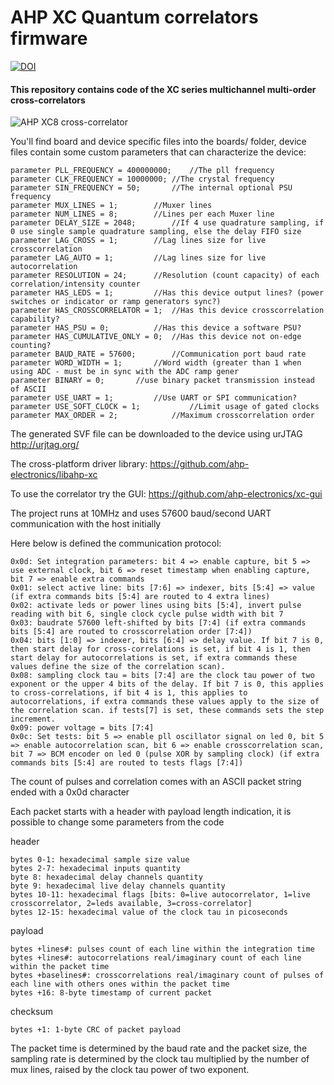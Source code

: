 # AHP XC Quantum correlators firmware 

[![DOI](https://zenodo.org/badge/DOI/10.5281/zenodo.7211818.svg)](https://doi.org/10.5281/zenodo.7211818)

#### This repository contains code of the XC series multichannel multi-order cross-correlators

![AHP XC8 cross-correlator](https://github.com/ahp-electronics/pictures/blob/master/XC32_small.png "XC32")


You'll find board and device specific files into the boards/ folder, device files contain some custom parameters that can characterize the device:

```
parameter PLL_FREQUENCY = 400000000;	//The pll frequency
parameter CLK_FREQUENCY = 10000000;	//The crystal frequency
parameter SIN_FREQUENCY = 50;		//The internal optional PSU frequency
parameter MUX_LINES = 1;		//Muxer lines
parameter NUM_LINES = 8;		//Lines per each Muxer line
parameter DELAY_SIZE = 2048;		//If 4 use quadrature sampling, if 0 use single sample quadrature sampling, else the delay FIFO size
parameter LAG_CROSS = 1;		//Lag lines size for live crosscorrelation
parameter LAG_AUTO = 1;			//Lag lines size for live autocorrelation
parameter RESOLUTION = 24;		//Resolution (count capacity) of each correlation/intensity counter
parameter HAS_LEDS = 1;			//Has this device output lines? (power switches or indicator or ramp generators sync?)
parameter HAS_CROSSCORRELATOR = 1;	//Has this device crosscorrelation capability?
parameter HAS_PSU = 0;			//Has this device a software PSU?
parameter HAS_CUMULATIVE_ONLY = 0;	//Has this device not on-edge counting?
parameter BAUD_RATE = 57600;		//Communication port baud rate
parameter WORD_WIDTH = 1;		//Word width (greater than 1 when using ADC - must be in sync with the ADC ramp gener
parameter BINARY = 0;		//use binary packet transmission instead of ASCII
parameter USE_UART = 1;			//Use UART or SPI communication?
parameter USE_SOFT_CLOCK = 1;			//Limit usage of gated clocks
parameter MAX_ORDER = 2;			//Maximum crosscorrelation order
```


The generated SVF file can be downloaded to the device using urJTAG http://urjtag.org/

The cross-platform driver library: https://github.com/ahp-electronics/libahp-xc

To use the correlator try the GUI: https://github.com/ahp-electronics/xc-gui

The project runs at 10MHz and uses 57600 baud/second UART communication with the host initially

Here below is defined the communication protocol:

    0x0d: Set integration parameters: bit 4 => enable capture, bit 5 => use external clock, bit 6 => reset timestamp when enabling capture, bit 7 => enable extra commands
    0x01: select active line: bits [7:6] => indexer, bits [5:4] => value (if extra commands bits [5:4] are routed to 4 extra lines)
    0x02: activate leds or power lines using bits [5:4], invert pulse reading with bit 6, single clock cycle pulse width with bit 7
    0x03: baudrate 57600 left-shifted by bits [7:4] (if extra commands bits [5:4] are routed to crosscorrelation order [7:4])
    0x04: bits [1:0] => indexer, bits [6:4] => delay value. If bit 7 is 0, then start delay for cross-correlations is set, if bit 4 is 1, then start delay for autocorrelations is set, if extra commands these values define the size of the correlation scan).
    0x08: sampling clock tau = bits [7:4] are the clock tau power of two exponent or the upper 4 bits of the delay. If bit 7 is 0, this applies to cross-correlations, if bit 4 is 1, this applies to autocorrelations, if extra commands these values apply to the size of the correlation scan. if tests[7] is set, these commands sets the step increment.
    0x09: power voltage = bits [7:4]
    0x0c: Set tests: bit 5 => enable pll oscillator signal on led 0, bit 5 => enable autocorrelation scan, bit 6 => enable crosscorrelation scan, bit 7 => BCM encoder on led 0 (pulse XOR by sampling clock) (if extra commands bits [5:4] are routed to tests flags [7:4])

The count of pulses and correlation comes with an ASCII packet string ended with a 0x0d character

Each packet starts with a header with payload length indication, it is possible to change some parameters from the code

header

    bytes 0-1: hexadecimal sample size value
    bytes 2-7: hexadecimal inputs quantity
    byte 8: hexadecimal delay channels quantity
    byte 9: hexadecimal live delay channels quantity
    bytes 10-11: hexadecimal flags [bits: 0=live autocorrelator, 1=live crosscorrelator, 2=leds available, 3=cross-correlator]
    bytes 12-15: hexadecimal value of the clock tau in picoseconds

payload

    bytes +lines#: pulses count of each line within the integration time
    bytes +lines#: autocorrelations real/imaginary count of each line within the packet time
    bytes +baselines#: crosscorrelations real/imaginary count of pulses of each line with others ones within the packet time
    bytes +16: 8-byte timestamp of current packet

checksum

    bytes +1: 1-byte CRC of packet payload

The packet time is determined by the baud rate and the packet size, the sampling rate is determined by the clock tau multiplied by the number of mux lines, raised by the clock tau power of two exponent.

